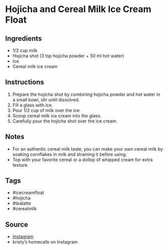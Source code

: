  # Hojicha and Cereal Milk Ice Cream Float

## Ingredients

- 1/2 cup milk
- Hojicha shot (3 tsp hojicha powder + 50 ml hot water)
- Ice
- Cereal milk ice cream

## Instructions

1. Prepare the hojicha shot by combining hojicha powder and hot water in a small bowl, stir until dissolved.
2. Fill a glass with ice.
3. Pour 1/2 cup of milk over the ice.
4. Scoop cereal milk ice cream into the glass.
5. Carefully pour the hojicha shot over the ice cream.

## Notes

- For an authentic cereal milk taste, you can make your own cereal milk by soaking cornflakes in milk and straining it before using.
- Top with your favorite cereal or a dollop of whipped cream for extra texture.

## Tags

- #icecreamfloat
- #hojicha
- #tealatte
- #cerealmilk

## Source

- [Instagram](https://www.instagram.com/p/C4N6Dy3La1u)
- kristy’s homecafe on Instagram